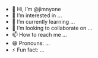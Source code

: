 - 👋 Hi, I’m @jimnyone
- 👀 I’m interested in ...
- 🌱 I’m currently learning ...
- 💞️ I’m looking to collaborate on ...
- 📫 How to reach me ...
- 😄 Pronouns: ...
- ⚡ Fun fact: ...

<!---
jimnyone/jimnyone is a ✨ special ✨ repository because its `README.md` (this file) appears on your GitHub profile.
You can click the Preview link to take a look at your changes.
--->
